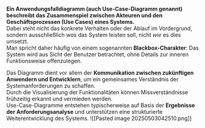 **Ein Anwendungsfalldiagramm (auch Use-Case-Diagramm genannt) beschreibt das Zusammenspiel zwischen Akteuren und den Geschäftsprozessen (Use Cases) eines Systems.**  
Dabei steht nicht das konkrete Verhalten oder der Ablauf im Vordergrund, sondern ausschließlich _was_ das System leisten soll, nicht _wie_ es dies umsetzt.  
Man spricht daher häufig von einem sogenannten **Blackbox-Charakter**: Das System wird aus Sicht der Benutzer betrachtet, ohne Details zur inneren Funktionsweise offenzulegen.

Das Diagramm dient vor allem der **Kommunikation zwischen zukünftigen Anwendern und Entwicklern**, um ein gemeinsames Verständnis der Systemanforderungen zu schaffen.  
Durch die Visualisierung der Funktionalitäten können Missverständnisse frühzeitig erkannt und vermieden werden.  
Use-Case-Diagramme entstehen typischerweise auf Basis der **Ergebnisse der Anforderungsanalyse** und unterstützen eine strukturierte Weiterentwicklung des Systems.
![[Pasted image 20250503042510.png]]
